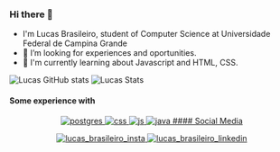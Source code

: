 ### Hi there 👋


- I'm Lucas Brasileiro, student of Computer Science at Universidade Federal de Campina Grande 
- 🔭 I’m looking for experiences and oportunities.
- 🌱 I'm currently learning about Javascript and HTML, CSS.

![Lucas GitHub stats](https://github-readme-stats.vercel.app/api?username=LucasBrasileiroRaposo&count_private=true&theme=dark)
![Lucas Stats](https://github-readme-stats.vercel.app/api/top-langs/?username=LucasBrasileiroRaposo&layout=compact&theme=dark)

#### Some experience with
<p align =center>
  <a href="https://www.postgresql.org/" target="blank"><img src="https://img.shields.io/badge/PostgreSQL-316192?style=for-the-badge&logo=postgresql&logoColor=white" alt="postgres"/>
  <a href="https://developer.mozilla.org/pt-BR/docs/Web/CSS" target="blank"><img src="https://img.shields.io/badge/CSS3-1572B6?style=for-the-badge&logo=css3&logoColor=white" alt="css"/>
  <a href="https://developer.mozilla.org/pt-BR/docs/Web/JavaScript/" target="blank"><img src="https://img.shields.io/badge/JavaScript-323330?style=for-the-badge&logo=javascript&logoColor=F7DF1E" alt="js"/>
  <a href="java.com/pt-BR/" target="blank"><img src="https://img.shields.io/badge/Java-ED8B00?style=for-the-badge&logo=openjdk&logoColor=white" alt="java"/>
#### Social Media
<p align =center>
  <a href="https://www.instagram.com/lucas.brasileiro/" target="blank"><img src="https://img.shields.io/badge/Instagram-E4405F?style=for-the-badge&logo=instagram&logoColor=white" alt="lucas_brasileiro_insta"/>
  <a href="https://www.linkedin.com/in/LucasBrasileiroRaposo-3a4698220/" target="blank"><img src="https://img.shields.io/badge/LinkedIn-0077B5?style=for-the-badge&logo=linkedin&logoColor=white" alt="lucas_brasileiro_linkedin"/>

    
